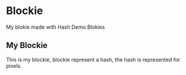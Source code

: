 # Blockie
My blokie made with Hash Demo Blokies

## My Blockie
This is my blockie, blockie represent a hash, the hash is represented for pixels.
